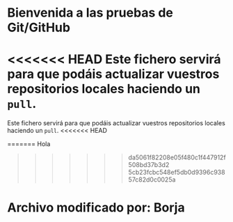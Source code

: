 # Bienvenida a las pruebas de Git/GitHub

<<<<<<< HEAD
Este fichero servirá para que podáis actualizar vuestros repositorios locales haciendo un `pull`.
=======
Este fichero servirá para que podáis actualizar vuestros repositorios locales haciendo un `pull`.
<<<<<<< HEAD

=======
Hola
>>>>>>> da5061f82208e05f480c1f447912f508bd37b3d2
>>>>>>> 5cb23fcbc548ef5db0d9396c93857c82d0c0025a

# Archivo modificado por: Borja